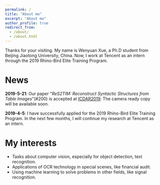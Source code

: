 ```yaml
---
permalink: /
title: "About me"
excerpt: "About me"
author_profile: true
redirect_from:
  - /about/
  - /about.html
---
```


Thanks for your visiting. My name is Wenyuan Xue, a Ph.D student from Beijing Jiaotong University, China. Now, I work at Tencent as an intern through the 2019 Rhino-Bird Elite Training Program.

News
======
**2019-5-21**: Our paper "*ReS2TIM: Reconstruct Syntactic Structures from Table Images*"(\#200) is accepted at [ICDAR2019](https://icdar2019.org/list-of-accepted-papers/). The camera ready copy will be available soon.

**2019-4-5**: I have successfully applied for the 2019 Rhino-Bird Elite Training Program. In the next few months, I will continue my research at Tencent as an intern.

My interests
======
- Tasks about computer vision, especially for object detection, text recognition.
- Applications of OCR technology in special scenes, like financial audit.
- Using machine learning to solve problems in other fields, like signal recognition.
